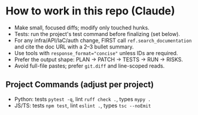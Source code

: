# How to work in this repo (Claude)

- Make small, focused diffs; modify only touched hunks.
- Tests: run the project's test command before finalizing (set below).
- For any infra/API/IaC/auth change, FIRST call `ref.search_documentation`
  and cite the doc URL with a 2–3 bullet summary.
- Use tools with `response_format="concise"` unless IDs are required.
- Prefer the output shape: PLAN → PATCH → TESTS → RUN → RISKS.
- Avoid full-file pastes; prefer `git.diff` and line-scoped reads.

## Project Commands (adjust per project)
- Python: tests `pytest -q`, lint `ruff check .`, types `mypy .`
- JS/TS: tests `npm test`, lint `eslint .`, types `tsc --noEmit`